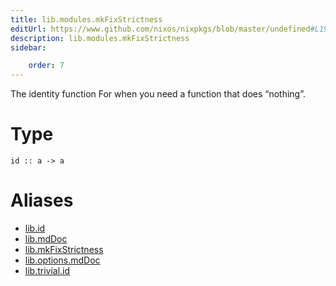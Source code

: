 ```yaml
---
title: lib.modules.mkFixStrictness
editUrl: https://www.github.com/nixos/nixpkgs/blob/master/undefined#L19C5
description: lib.modules.mkFixStrictness
sidebar:

    order: 7
---
```


The identity function
For when you need a function that does “nothing”.

# Type

```
id :: a -> a
```


# Aliases

- [lib.id](/nix-doc-comments/reference/lib/lib-id)
- [lib.mdDoc](/nix-doc-comments/reference/lib/lib-mddoc)
- [lib.mkFixStrictness](/nix-doc-comments/reference/lib/lib-mkfixstrictness)
- [lib.options.mdDoc](/nix-doc-comments/reference/lib/options/lib-options-mddoc)
- [lib.trivial.id](/nix-doc-comments/reference/lib/trivial/lib-trivial-id)


